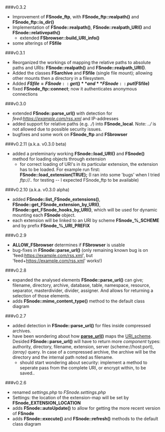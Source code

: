 ###v0.3.2
- Improvement of **FSnode_ftp**, with **FSnode_ftp::realpath()** and **FSnode_ftp::is_dir()**
- Implementation of **FSnode::realpath()**, **FSnode::realpath_URI()** and **FSnode::relativepath()**
	- extended **FSbrowser::build_URI_info()**
- some alterings of **FSfile**

###v0.3.1
- Reorganized the workings of mapping the relative paths to absolute paths and URIs: **FSnode::realpath()** and **FSnode::realpath_URI()**.
- Added the classes **FSarchive** and **FSfile** (single file mount); allowing other mounts then a directory in a filesystem.
- Added **$FSfile = FSnode::get()** and **FSnode::put($FSfile)**
- fixed **FSnode_ftp::connect**; now it authenticates anonymous connections

###v0.3.0
- extended **FSnode::parse_url()** with detection for *feed:https://example.com/rss.xml* and IP-addresses
- added support for relative paths (e.g. *./*) into **FSnode_local**. Note: *../* is not allowed due to possible security issues.
- bugfixes and some work on **FSnode_ftp** and **FSbrowser**

###v0.2.11 (a.k.a. v0.3.0 beta)
- added a preleminariy working **FSnode::load_URI()** and **FSnode()** method for loading objects through extension
	- for correct loading of URI's in its particular extension, the extension has to be loaded. For example run first: **FSnode::load_extension(TRUE);** (I ran into some 'bugs' when I tried *ftp://..* for testing -- I expected FSnode_ftp to be available)

###v0.2.10 (a.k.a. v0.3.0 alpha)
- added **FSnode::list_FSnode_extensions()**, **FSnode::get_FSnode_extension_by_URI()**, **FSnode::get_FSnode_hooks_by_URI()**, which will be used for dynamic mounting each **FSnode** object.
- each extension will be linked to an URI by scheme **FSnode_%_SCHEME** and by prefix **FSnode_%_URI_PREFIX**

###v0.2.9
- **ALLOW_FSbrowser** determines if **FSbrowser** is usable
- bug-fixes in **FSnode::parse_url()** (only remaining known bug is on 'feed:https://example.com/rss.xml', but 'feed+https://example.com/rss.xml' works!)

###v0.2.8
- expanded the analysed elements **FSnode::parse_url()** can give; filename, directory, archive, database, table, namespace, resource, separator, masterdivider, divider, assigner. And allows for returning a selection of those elements.
- adds **FSnode::mime_content_type()** method to the default class diagram

###v0.2.7
- added detection in **FSnode::parse_url()** for files inside compressed archives.
- have been wondering about how **[parse_url()](http://php.net/parse_url)** maps the [URI_scheme](http://en.wikipedia.org/wiki/URI_scheme#Examples). Desided **FSnode::parse_url()** will have to return more *component* types: authority, directory, filename, extension, server (scheme://host:port), *(array)* query. In case of a compressed archive, the archive will be the directory and the internal path noted as filename.
	- should start wondering about security: implement a method to seperate pass from the complete URI, or encrypt within, to be saved..

###v0.2.6
- renamed *settings.php* to *FSnode.settings.php*
- Settings: the location of the extension-map will be set by **FSnode_EXTENSION_LOCATION**
- adds **FSnode::autoUpdate()** to allow for getting the more recent version of **FSnode**
- adds **FSnode::execute()** and **FSnode::refresh()** methods to the default class diagram

